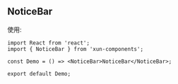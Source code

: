 ## NoticeBar

使用:

```tsx
import React from 'react';
import { NoticeBar } from 'xun-components';

const Demo = () => <NoticeBar>NoticeBar</NoticeBar>;

export default Demo;
```
